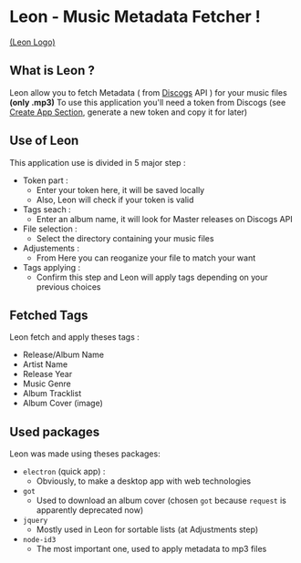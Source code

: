 # Leon - Music Metadata Fetcher ! 

[(Leon Logo)](src/img/icon.png?raw=true)

## What is Leon ?

Leon allow you to fetch Metadata ( from [Discogs](https://www.discogs.com/) API ) for your music files **(only .mp3)**
To use this application you'll need a token from Discogs (see [Create App Section](https://www.discogs.com/settings/developers), generate a new token and copy it for later)

## Use of Leon

This application use is divided in 5 major step :

- Token part :
  - Enter your token here, it will be saved locally
  - Also, Leon will check if your token is valid
- Tags seach :
  - Enter an album name, it will look for Master releases on Discogs API
- File selection :
  - Select the directory containing your music files
- Adjustements :
  - From Here you can reoganize your file to match your want
- Tags applying :
  - Confirm this step and Leon will apply tags
   depending on your previous choices

## Fetched Tags

Leon fetch and apply theses tags :
- Release/Album Name 
- Artist Name
- Release Year
- Music Genre
- Album Tracklist
- Album Cover (image)

## Used packages

Leon was made using theses packages:
- `electron` (quick app) :
  - Obviously, to make a desktop app with web technologies
- `got`
  - Used to download an album cover (chosen `got` because `request` is apparently deprecated now)
- `jquery`
  - Mostly used in Leon for sortable lists (at Adjustments step)
- `node-id3`
  - The most important one, used to apply metadata to mp3 files
